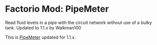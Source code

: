 # Factorio Mod: PipeMeter
Read fluid levels in a pipe with the circuit network without use of a bulky tank. Updated to 1.1.x by Walkman100

This is [PipeMeter](https://mods.factorio.com/mod/PipeMeter) updated for 1.1.x.
